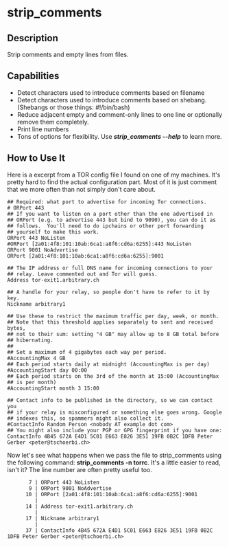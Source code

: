 # strip_comments

## Description

Strip comments and empty lines from files.

## Capabilities
* Detect characters used to introduce comments based on filename
* Detect characters used to introduce comments based on shebang. (Shebangs or those things: #!/bin/bash)
* Reduce adjacent empty and comment-only lines to one line or optionally remove them completely.
* Print line numbers
* Tons of options for flexibility. Use ***strip_comments --help*** to learn more.

## How to Use It
Here is a excerpt from a TOR config file I found on one of my machines. It's pretty hard to find the actual configuration part.
Most of it is just comment that we more often than not simply don't care about.
```
## Required: what port to advertise for incoming Tor connections.
# ORPort 443
## If you want to listen on a port other than the one advertised in
## ORPort (e.g. to advertise 443 but bind to 9090), you can do it as
## follows.  You'll need to do ipchains or other port forwarding
## yourself to make this work.
ORPort 443 NoListen
#ORPort [2a01:4f8:101:10ab:6ca1:a8f6:cd6a:6255]:443 NoListen
ORPort 9001 NoAdvertise
ORPort [2a01:4f8:101:10ab:6ca1:a8f6:cd6a:6255]:9001

## The IP address or full DNS name for incoming connections to your
## relay. Leave commented out and Tor will guess.
Address tor-exit1.arbitrary.ch

## A handle for your relay, so people don't have to refer to it by key.
Nickname arbitrary1

## Use these to restrict the maximum traffic per day, week, or month.
## Note that this threshold applies separately to sent and received bytes,
## not to their sum: setting "4 GB" may allow up to 8 GB total before
## hibernating.
##
## Set a maximum of 4 gigabytes each way per period.
#AccountingMax 4 GB
## Each period starts daily at midnight (AccountingMax is per day)
#AccountingStart day 00:00
## Each period starts on the 3rd of the month at 15:00 (AccountingMax
## is per month)
#AccountingStart month 3 15:00

## Contact info to be published in the directory, so we can contact you
## if your relay is misconfigured or something else goes wrong. Google
## indexes this, so spammers might also collect it.
#ContactInfo Random Person <nobody AT example dot com>
## You might also include your PGP or GPG fingerprint if you have one:
ContactInfo 4B45 672A E4D1 5C01 E663 E826 3E51 19FB 0B2C 1DFB Peter Gerber <peter@tschoerbi.ch>
```

Now let's see what happens when we pass the file to strip_comments using the following command: **strip_comments -n torrc**. It's a little easier to read, isn't it? The line number are often pretty useful too.

```
       7 | ORPort 443 NoListen
       9 | ORPort 9001 NoAdvertise
      10 | ORPort [2a01:4f8:101:10ab:6ca1:a8f6:cd6a:6255]:9001
         |
      14 | Address tor-exit1.arbitrary.ch
         |
      17 | Nickname arbitrary1
         |
      37 | ContactInfo 4B45 672A E4D1 5C01 E663 E826 3E51 19FB 0B2C 1DFB Peter Gerber <peter@tschoerbi.ch>
```
